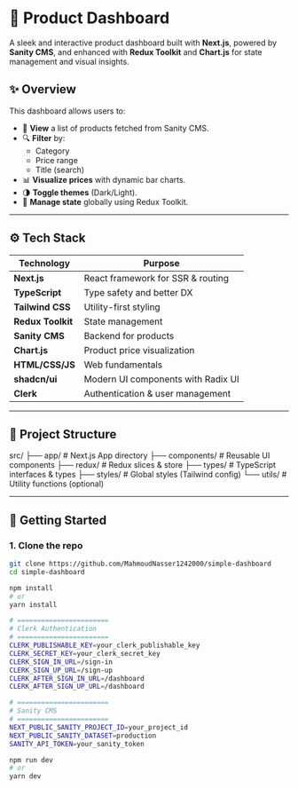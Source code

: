 # 🛒 Product Dashboard

A sleek and interactive product dashboard built with **Next.js**, powered by **Sanity CMS**, and enhanced with **Redux Toolkit** and **Chart.js** for state management and visual insights.

## ✨ Overview

This dashboard allows users to:

- 🧾 **View** a list of products fetched from Sanity CMS.
- 🔍 **Filter** by:
  - Category
  - Price range
  - Title (search)
- 📊 **Visualize prices** with dynamic bar charts.
- 🌗 **Toggle themes** (Dark/Light).
- 🧠 **Manage state** globally using Redux Toolkit.

---

## ⚙️ Tech Stack

| Technology        | Purpose                             |
| -------------     | ----------------------------------- |
| **Next.js**       | React framework for SSR & routing   |
| **TypeScript**    | Type safety and better DX           |
| **Tailwind CSS**  | Utility-first styling               |
| **Redux Toolkit** | State management                    |
| **Sanity CMS**    | Backend for products                |
| **Chart.js**      | Product price visualization         |
| **HTML/CSS/JS**   | Web fundamentals                    |
| **shadcn/ui**     | Modern UI components with Radix UI  |
| **Clerk**         | Authentication & user management    |
---

## 📂 Project Structure
src/ ├── app/ # Next.js App directory ├── components/ # Reusable UI components ├── redux/ # Redux slices & store ├── types/ # TypeScript interfaces & types ├── styles/ # Global styles (Tailwind config) └── utils/ # Utility functions (optional)

---

## 🚀 Getting Started

### 1. Clone the repo

```bash
git clone https://github.com/MahmoudNasser1242000/simple-dashboard
cd simple-dashboard

npm install
# or
yarn install

# =======================
# Clerk Authentication
# =======================
CLERK_PUBLISHABLE_KEY=your_clerk_publishable_key
CLERK_SECRET_KEY=your_clerk_secret_key
CLERK_SIGN_IN_URL=/sign-in
CLERK_SIGN_UP_URL=/sign-up
CLERK_AFTER_SIGN_IN_URL=/dashboard
CLERK_AFTER_SIGN_UP_URL=/dashboard

# =======================
# Sanity CMS
# =======================
NEXT_PUBLIC_SANITY_PROJECT_ID=your_project_id
NEXT_PUBLIC_SANITY_DATASET=production
SANITY_API_TOKEN=your_sanity_token

npm run dev
# or
yarn dev